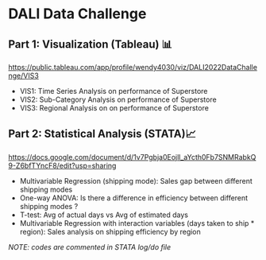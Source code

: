 # DALI Data Challenge
## Part 1: Visualization (Tableau) 📊
https://public.tableau.com/app/profile/wendy4030/viz/DALI2022DataChallenge/VIS3 

- VIS1: Time Series Analysis on performance of Superstore
- VIS2: Sub-Category Analysis on performance of Superstore
- VIS3: Regional Analysis on on performance of Superstore

## Part 2: Statistical Analysis (STATA)📈 
https://docs.google.com/document/d/1v7Pgbja0Eojll_aYcth0Fb7SNMRabkQ9-Z6bfTYncF8/edit?usp=sharing

- Multivariable Regression (shipping mode): Sales gap between different shipping modes
- One-way ANOVA: Is there a difference in efficiency between different shipping modes ?
- T-test: Avg of actual days vs Avg of estimated days 
- Multivariable Regression with interaction variables (days taken to ship * region): Sales analysis on shipping efficiency by region

*NOTE: codes are commented in STATA log/do file*
